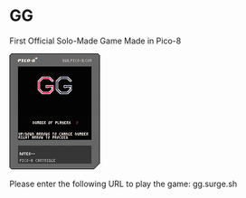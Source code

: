 # GG
First Official Solo-Made Game Made in Pico-8

![Alt text](https://github.com/bobsalas/GG/blob/master/gamesy.p8.png?raw=true "Optional Title")

Please enter the following URL to play the game: gg.surge.sh
